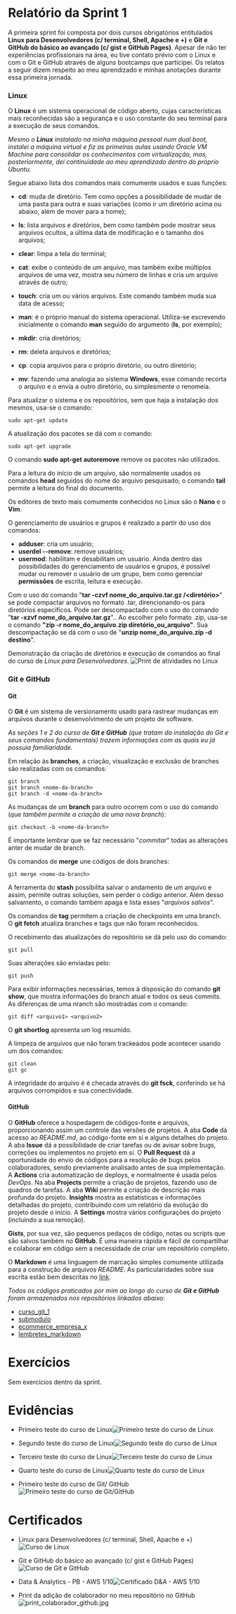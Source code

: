 # Relatório da Sprint 1
A primeira sprint foi composta por dois cursos obrigatórios entitulados **Linux para Desenvolvedores (c/ terminal, Shell, Apache e +)** e **Git e GitHub do básico ao avançado (c/ gist e GitHub Pages)**. Apesar de não ter experiências profissionais na área, eu tive contato prévio com o Linux e com o Git e GitHub através de alguns bootcamps que participei. Os relatos a seguir dizem respeito ao meu aprendizado e minhas anotações durante essa primeira jornada.

### Linux
O **Linux** é um sistema operacional de código aberto, cujas características mais reconhecidas são a segurança e o uso constante do seu terminal para a execução de seus comandos.

*Mesmo o **Linux** instalado na minha máquina pessoal num dual boot, instalei a máquina virtual e fiz as primeiras aulas usando Oracle VM Machine para consolidar os conhecimentos com virtualização, mas, posteriormente, dei continuidade ao meu aprendizado dentro do próprio Ubuntu.*

Segue abaixo lista dos comandos mais comumente usados e suas funções:
* **cd**: muda de diretório. Tem como opções a possibilidade de mudar de uma pasta para outra e suas variações (como ir um diretório acima ou abaixo, além de mover para a home);  
  
* **ls**: lista arquivos e diretórios, bem como também pode mostrar seus arquivos ocultos, a última data de modificação e o tamanho dos arquivos;
  
*  **clear**: limpa a tela do terminal;
*  **cat**: exibe o conteúdo de um arquivo, mas também exibe múltiplos arquivos de uma vez, mostra seu número de linhas e cria um arquivo através de outro;
*  **touch**: cria um ou vários arquivos. Este comando também muda sua data de acesso;
*  **man**: é o próprio manual do sistema operacional. Utiliza-se escrevendo inicialmente o comando **man** seguido do argumento (**ls**, por exemplo);
* **mkdir**: cria diretórios;
* **rm**: deleta arquivos e diretórios;
* **cp**: copia arquivos para o próprio diretório, ou outro diretório;
* **mv**: fazendo uma analogia ao sistema **Windows**, esse comando recorta o arquivo e o envia a outro diretório, ou simplesmente o renomeia.

Para atualizar o sistema e os repositórios, sem que haja a instalação dos mesmos, usa-se o comando:
```
sudo apt-get update
```
A atualização dos pacotes se dá com o comando:
```
sudo apt-get upgrade
```

O comando **sudo apt-get autoremove** remove os pacotes não utilizados.

Para a leitura do início de um arquivo, são normalmente usados os comandos **head** seguidos do nome do arquivo pesquisado; o comando **tail** permite a leitura do final do documento.

Os editores de texto mais comumente conhecidos no Linux são o **Nano** e o **Vim**.

O gerenciamento de usuários e grupos é realizado a partir do uso dos comandos:
* **adduser**: cria um usuário;
* **userdel --remove**: remove usuários;
* **usermod**: habilitam e desabilitam um usuário.
Ainda dentro das possibilidades do gerenciamento de usuários e grupos, é possível mudar ou remover o usuário de um grupo, bem como gerenciar **permissões** de escrita, leitura e execução.

Com o uso do comando "**tar -czvf nome_do_arquivo.tar.gz /<diretório>**" se pode compactar arquivos no formato .tar, direncionando-os para diretórios específicos. Pode ser descompactado com o uso do comando "**tar -xzvf nome_do_arquivo.tar.gz**"..
Ao escolher pelo formato .zip, usa-se o comando **"zip -r nome_do_arquivo.zip diretório_ou_arquivo"**. Sua descompactação se dá com o uso de "**unzip nome_do_arquivo.zip -d destino**".


Demonstração da criação de diretórios e execução de comandos ao final do curso de *Linux para Desenvolvedores*.
![Print de atividades no Linux](evidencias/evidencia_atividades_linux.png)


### Git e GitHub

#### Git

O **Git** é um sistema de versionamento usado para rastrear mudanças em arquivos durante o desenvolvimento de um projeto de software.

*As seções 1 e 2 do curso de **Git e GitHub** (que tratam da instalação do Git e seus comandos fundamentais) trazem informações com as quais eu já possuia familiaridade.*

Em relação às **branches**, a criação, visualização e exclusão de branches são realizadas com os comandos:
```
git branch
git branch <nome-da-branch>
git branch -d <nome-da-branch>
```
As mudanças de um **branch** para outro ocorrem com o uso do comando (*que também permite a criação de uma nova branch*):
```
git checkout -b <nome-da-branch>
```
É importante lembrar que se faz necessário "*commitar*" todas as alterações anter de mudar de branch.

Os comandos de **merge** une códigos de dois branches:
```
git merge <nome-da-branch>
```
A ferramenta do **stash** possibilita salvar o andamento de um arquivo e assim, permite outras soluções, sem perder o código anterior. Além desso salvamento, o comando também  apaga e lista esses "*arquivos salvos*".

Os comandos de **tag** permitem a criação de checkpoints em uma branch.   
O **git fetch** atualiza branches e tags que não foram reconhecidos.

O recebimento das atualizações do repositório se dá pelo uso do comando:
```
git pull  
```  
Suas alterações são enviadas pelo:
```
git push
```  
Para exibir informações necessárias, temos à disposição do comando **git show**, que mostra informações do branch atual e todos os seus commits. As diferenças de uma nranch são mostradas com o comando:
```
git diff <arquivo1> <arquivo2>
```  
O **git shortlog** apresenta um log resumido.

A limpeza de arquivos que não foram trackeados pode acontecer usando um dos comandos:
```
git clean
git gc
```
A integridade do arquivo é é checada através do **git fsck**, conferindo se há arquivos corrompidos e sua conectividade.  

#### GitHub

O **GitHub** oferece a hospedagem de códigos-fonte e arquivos, proporcionando assim um controle das versões de projetos. A aba **Code** dá acesso ao *README.md*, ao código-fonte em si e alguns detalhes do projeto. A aba **Issue** dá a possibilidade de criar tarefas ou de avisar sobre bugs, correções ou implementos no projeto em si. O **Pull Request** dá a oportunidade do envio de códigos para a resolução de bugs pelos colaboradores, sendo previamente analisado antes de sua implementação. A **Actions** cria automatização de deploys, e normalmente é usada pelos *DevOps*. Na aba **Projects** permite a criação de projetos, fazendo uso de quadros de tarefas. A aba **Wiki** permite a criação de descrição mais profunda do projeto. **Insights** mostra as estatísticas e informações detalhadas do projeto, contribuindo com um relatório da evolução do projeto desde o início. A **Settings** mostra vários configurações do projeto (incluindo a sua remoção).

**Gists**, por sua vez, são pequenos pedaços de código, notas ou scripts que são salvos também no **GitHub**. É uma maneira rápida e fácil de compartilhar e colaborar em código sem a necessidade de criar um repositório completo.

O **Markdown** é uma linguagem de marcação simples comumente utilizada para a construção de arquivos *README*. As particularidades sobre sua escrita estão bem descritas no 
[link](https://experienceleague.adobe.com/docs/contributor/contributor-guide/writing-essentials/markdown.html?lang=pt-BR). 

*Todos os códigos praticados por mim ao longo do curso de **Git e GitHub** foram armazenados nos repositórios linkados abaixo*:
* [curso_git_1](https://github.com/CarolinaBatatinha/curso_git_1)
* [submodulo](https://github.com/CarolinaBatatinha/submodulo)
* [ecommerce_empresa_x](https://github.com/CarolinaBatatinha/ecommerce_empresa_x)
* [lembretes_markdown](https://github.com/CarolinaBatatinha/lembretes_markdown)  

# Exercícios  

Sem exercícios dentro da sprint.

# Evidências

* Primeiro teste do curso de Linux![Primeiro teste do curso de Linux](evidencias/teste1_linux.png)  
  

* Segundo teste do curso de Linux![Segundo teste do curso de Linux](evidencias/teste2_linux.png)
  

* Terceiro teste do curso de Linux![Terceiro teste do curso de Linux](evidencias/teste3_linux.png)


* Quarto teste do curso de Linux![Quarto teste do curso de Linux](evidencias/teste4_linux.png)


* Primeiro teste do curso de Git/ GitHub ![Primeiro teste do curso de Git/GitHub](evidencias/teste1_git_github.png)


# Certificados
* Linux para Desenvolvedores (c/ terminal, Shell, Apache e +)![Curso de Linux](certificados/Linux%20para%20desenvolvedores%20(com%20terminal,%20Shell,%20Apache%20e%20+).jpg)


* Git e GitHub do básico ao avançado (c/ gist e GitHub Pages)![Curso de Git e GitHub](certificados/Git%20e%20GitHub%20do%20básico%20ao%20avançado%20(com%20gist%20e%20GitHub%20Pages).jpg)


* Data & Analytics - PB - AWS 1/10![Certificado D&A - AWS 1/10](certificados/Data%20&%20Analytics%20-%20PB%20-%20AWS%201_10.jpg)


* Print da adição de colaborador no meu repositório no GitHub ![print_colaborador_github.jpg](evidencias/print_github_colaborador.png)